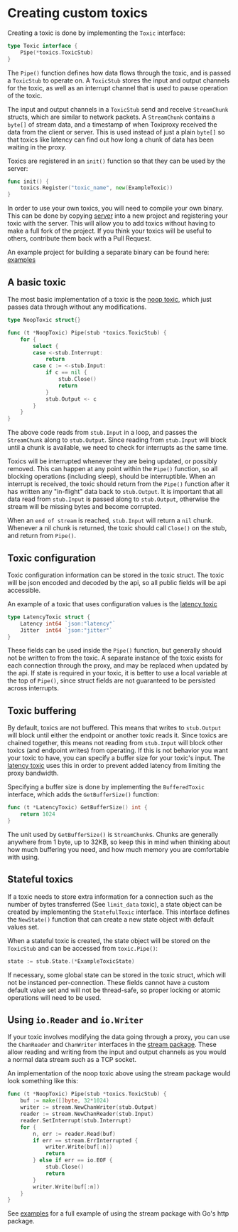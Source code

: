 # Creating custom toxics

Creating a toxic is done by implementing the `Toxic` interface:

```go
type Toxic interface {
    Pipe(*toxics.ToxicStub)
}
```

The `Pipe()` function defines how data flows through the toxic, and is passed a
`ToxicStub` to operate on. A `ToxicStub` stores the input and output channels for
the toxic, as well as an interrupt channel that is used to pause operation of the
toxic.

The input and output channels in a `ToxicStub` send and receive `StreamChunk` structs,
which are similar to network packets. A `StreamChunk` contains a `byte[]` of stream
data, and a timestamp of when Toxiproxy received the data from the client or server.
This is used instead of just a plain `byte[]` so that toxics like latency can find out
how long a chunk of data has been waiting in the proxy.

Toxics are registered in an `init()` function so that they can be used by the server:

```go
func init() {
    toxics.Register("toxic_name", new(ExampleToxic))
}
```

In order to use your own toxics, you will need to compile your own binary.
This can be done by copying [server](./cmd/server/server.go)
into a new project and registering your toxic with the server.
This will allow you to add toxics without having to make a full fork of the project.
If you think your toxics will be useful to others,
contribute them back with a Pull Request.

An example project for building a separate binary can be found here:
[examples](./_examples/toxics/)

## A basic toxic

The most basic implementation of a toxic is the [noop toxic](./toxics/noop.go),
which just passes data through without any modifications.

```go
type NoopToxic struct{}

func (t *NoopToxic) Pipe(stub *toxics.ToxicStub) {
    for {
        select {
        case <-stub.Interrupt:
            return
        case c := <-stub.Input:
            if c == nil {
                stub.Close()
                return
            }
            stub.Output <- c
        }
    }
}
```

The above code reads from `stub.Input` in a loop, and passes the `StreamChunk` along to
`stub.Output`. Since reading from `stub.Input` will block until a chunk is available,
we need to check for interrupts as the same time.

Toxics will be interrupted whenever they are being updated, or possibly removed. This can
happen at any point within the `Pipe()` function, so all blocking operations (including sleep),
should be interruptible. When an interrupt is received, the toxic should return from the `Pipe()`
function after it has written any "in-flight" data back to `stub.Output`. It is important that
all data read from `stub.Input` is passed along to `stub.Output`, otherwise the stream will be
missing bytes and become corrupted.

When an `end of stream` is reached, `stub.Input` will return a `nil` chunk. Whenever a
nil chunk is returned, the toxic should call `Close()` on the stub, and return from `Pipe()`.

## Toxic configuration

Toxic configuration information can be stored in the toxic struct. The toxic will be json
encoded and decoded by the api, so all public fields will be api accessible.

An example of a toxic that uses configuration values is the [latency toxic](./toxics/latency.go)

```go
type LatencyToxic struct {
    Latency int64 `json:"latency"`
    Jitter  int64 `json:"jitter"`
}
```

These fields can be used inside the `Pipe()` function, but generally should not be written
to from the toxic. A separate instance of the toxic exists for each connection through the
proxy, and may be replaced when updated by the api. If state is required in your toxic, it
is better to use a local variable at the top of `Pipe()`, since struct fields are not
guaranteed to be persisted across interrupts.

## Toxic buffering

By default, toxics are not buffered. This means that writes to `stub.Output` will block until
either the endpoint or another toxic reads it. Since toxics are chained together, this means
not reading from `stub.Input` will block other toxics (and endpoint writes) from operating.
If this is not behavior you want your toxic to have, you can specify a buffer size for your
toxic's input. The [latency toxic](./toxics/latency.go)
uses this in order to prevent added latency from limiting the proxy bandwidth.

Specifying a buffer size is done by implementing the `BufferedToxic` interface, which adds the
`GetBufferSize()` function:

```go
func (t *LatencyToxic) GetBufferSize() int {
    return 1024
}
```

The unit used by `GetBufferSize()` is `StreamChunk`s. Chunks are generally anywhere from
1 byte, up to 32KB, so keep this in mind when thinking about how much buffering you need,
and how much memory you are comfortable with using.

## Stateful toxics

If a toxic needs to store extra information for a connection such as the number of bytes
transferred (See `limit_data` toxic), a state object can be created by implementing the
`StatefulToxic` interface. This interface defines the `NewState()` function that can create
a new state object with default values set.

When a stateful toxic is created, the state object will be stored on the `ToxicStub` and
can be accessed from `toxic.Pipe()`:

```go
state := stub.State.(*ExampleToxicState)
```

If necessary, some global state can be stored in the toxic struct, which will not be
instanced per-connection. These fields cannot have a custom default value set and will
not be thread-safe, so proper locking or atomic operations will need to be used.

## Using `io.Reader` and `io.Writer`

If your toxic involves modifying the data going through a proxy, you can use the `ChanReader`
and `ChanWriter` interfaces in the [stream package](./stream).
These allow reading and writing from the input and output channels as you would a normal data
stream such as a TCP socket.

An implementation of the noop toxic above using the stream package would look something like this:

```go
func (t *NoopToxic) Pipe(stub *toxics.ToxicStub) {
    buf := make([]byte, 32*1024)
    writer := stream.NewChanWriter(stub.Output)
    reader := stream.NewChanReader(stub.Input)
    reader.SetInterrupt(stub.Interrupt)
    for {
        n, err := reader.Read(buf)
        if err == stream.ErrInterrupted {
            writer.Write(buf[:n])
            return
        } else if err == io.EOF {
            stub.Close()
            return
        }
        writer.Write(buf[:n])
    }
}
```

See [examples](./_examples/toxics/) for a full example of using
the stream package with Go's http package.
